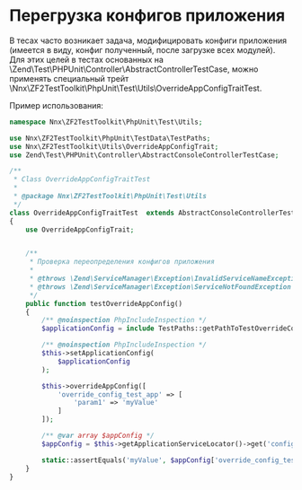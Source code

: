 # Перегрузка конфигов приложения

В тесах часто возникает задача, модифицировать конфиги приложения (имеется в виду, конфиг полученный,
после загрузке всех модулей). Для этих целей в тестах основанных на \Zend\Test\PHPUnit\Controller\AbstractControllerTestCase,
можно применять специальный трейт \Nnx\ZF2TestToolkit\PhpUnit\Test\Utils\OverrideAppConfigTraitTest.

Пример использования:

```php
namespace Nnx\ZF2TestToolkit\PhpUnit\Test\Utils;

use Nnx\ZF2TestToolkit\PhpUnit\TestData\TestPaths;
use Nnx\ZF2TestToolkit\Utils\OverrideAppConfigTrait;
use Zend\Test\PHPUnit\Controller\AbstractConsoleControllerTestCase;

/**
 * Class OverrideAppConfigTraitTest
 *
 * @package Nnx\ZF2TestToolkit\PhpUnit\Test\Utils
 */
class OverrideAppConfigTraitTest  extends AbstractConsoleControllerTestCase
{
    use OverrideAppConfigTrait;


    /**
     * Проверка переопределения конфигов приложения
     *
     * @throws \Zend\ServiceManager\Exception\InvalidServiceNameException
     * @throws \Zend\ServiceManager\Exception\ServiceNotFoundException
     */
    public function testOverrideAppConfig()
    {
        /** @noinspection PhpIncludeInspection */
        $applicationConfig = include TestPaths::getPathToTestOverrideConfigApp();

        /** @noinspection PhpIncludeInspection */
        $this->setApplicationConfig(
            $applicationConfig
        );

        $this->overrideAppConfig([
            'override_config_test_app' => [
                'param1' => 'myValue'
            ]
        ]);

        /** @var array $appConfig */
        $appConfig = $this->getApplicationServiceLocator()->get('config');

        static::assertEquals('myValue', $appConfig['override_config_test_app']['param1']);
    }
}

```